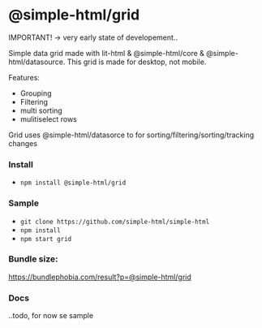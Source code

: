 # @simple-html/grid

IMPORTANT! -> very early state of developement..

Simple data grid made with lit-html & @simple-html/core & @simple-html/datasource.
This grid is made for desktop, not mobile.


Features:

-   Grouping
-   Filtering
-   multi sorting
-   mulitiselect rows

Grid uses @simple-html/datasorce to for sorting/filtering/sorting/tracking changes

### Install

-   `npm install @simple-html/grid`

### Sample

-   `git clone https://github.com/simple-html/simple-html`
-   `npm install`
-   `npm start grid`

### Bundle size:

https://bundlephobia.com/result?p=@simple-html/grid

### Docs

..todo, for now se sample
